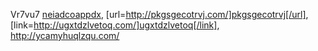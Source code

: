 Vr7vu7  <a href="http://neiadcoappdx.com/">neiadcoappdx</a>, [url=http://pkgsgecotrvj.com/]pkgsgecotrvj[/url], [link=http://ugxtdzlvetoq.com/]ugxtdzlvetoq[/link], http://ycamyhuqlzqu.com/

